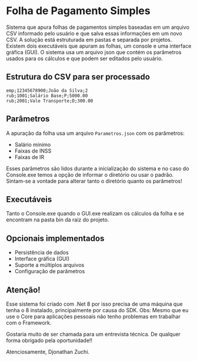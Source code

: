 # Folha de Pagamento Simples

Sistema que apura folhas de pagamentos simples baseadas em um arquivo CSV informado pelo usuário e que salva essas informações em um novo CSV.
A solução está estruturada em pastas e separada por projetos.
Existem dois executáveis que apuram as folhas, um console e uma interface gráfica (GUI).
O sistema usa um arquivo json que contém os parâmetros usados para os cálculos e que podem ser editados pelo usuário.

## Estrutura do CSV para ser processado

```
emp;12345678900;João da Silva;2
rub;1001;Salário Base;P;5000.00
rub;2001;Vale Transporte;D;300.00
```

## Parâmetros

A apuração da folha usa um arquivo `Parametros.json` com os parâmetros:

- Salário mínimo
- Faixas de INSS
- Faixas de IR

Esses parâmetros são lidos durante a inicialização do sistema e no caso do Console.exe temos a opção de informar o diretório ou usar o padrão.
Sintam-se a vontade para alterar tanto o diretório quanto os parâmetros!

## Executáveis

Tanto o Console.exe quando o GUI.exe realizam os cálculos da folha e se encontram na pasta bin da raiz do projeto.

## Opcionais implementados

- Persistência de dados
- Interface gráfica (GUI)
- Suporte a múltiplos arquivos
- Configuração de parâmetros

## Atenção!

Esse sistema foi criado com .Net 8 por isso precisa de uma máquina que tenha o 8 instalado, principalmente por causa do SDK.
Obs: Mesmo que eu use o Core para aplicações pessoais não tenho problemas em trabalhar com o Framework.

Gostaria muito de ser chamada para um entrevista técnica. De qualquer forma obrigado pela oportunidade!!

Atenciosamente,
Djonathan Zuchi.
